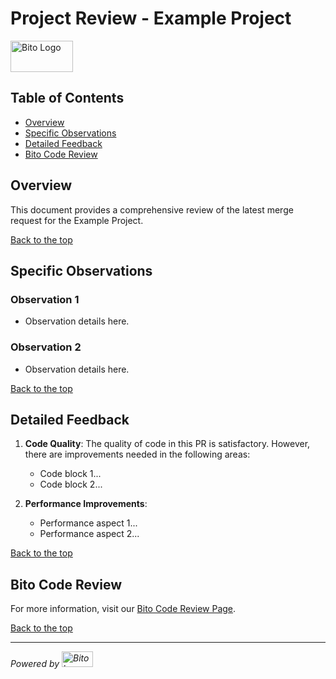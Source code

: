 # Project Review - Example Project

<img src="https://bito.ai/wp-content/uploads/2023/10/Logo-Bito-Black-cropped.svg" alt="Bito Logo" width="100" height="50">

## Table of Contents
- [Overview](#overview)
- [Specific Observations](#specific-observations)
- [Detailed Feedback](#detailed-feedback)
- [Bito Code Review](#bito-code-review)

## Overview
This document provides a comprehensive review of the latest merge request for the Example Project.

[Back to the top](#table-of-contents)

## Specific Observations
### Observation 1
- Observation details here.

### Observation 2
- Observation details here.

[Back to the top](#table-of-contents)

## Detailed Feedback
1. **Code Quality**: The quality of code in this PR is satisfactory. However, there are improvements needed in the following areas:
   - Code block 1...
   - Code block 2...

2. **Performance Improvements**:
   - Performance aspect 1...
   - Performance aspect 2...

[Back to the top](#table-of-contents)

## Bito Code Review
For more information, visit our [Bito Code Review Page](https://bito.example.com).

[Back to the top](#table-of-contents)

---

*Powered by <img src="https://bito.ai/wp-content/uploads/2023/10/Logo-Bito-Black-cropped.svg" alt="Bito Logo" width="50" height="25">*
